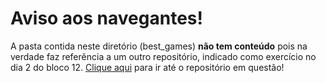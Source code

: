 # Aviso aos navegantes!

A pasta contida neste diretório (best_games) **não tem conteúdo** pois na verdade faz referência a um outro repositório, indicado como exercício no dia 2 do bloco 12. [Clique aqui](https://github.com/tryber/best_games) para ir até o repositório em questão!
